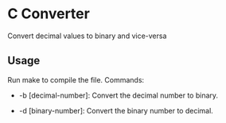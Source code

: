 # C Converter

Convert decimal values to binary and vice-versa

## Usage

Run make to compile the file. Commands:

* -b [decimal-number]: Convert the decimal number to binary.

* -d [binary-number]: Convert the binary number to decimal.
